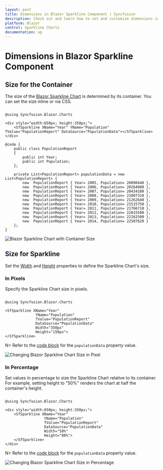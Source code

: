 ```yaml
---
layout: post
title: Dimensions in Blazor Sparkline Component | Syncfusion
description: Check out and learn how to set and customize dimensions in the Syncfusion Blazor Sparkline component.
platform: Blazor
control: Sparkline Charts
documentation: ug
---
```


# Dimensions in Blazor Sparkline Component

## Size for the Container

The size of the [Blazor Sparkline Chart](https://www.syncfusion.com/blazor-components/blazor-sparkline) is determined by its container. You can set the size inline or via CSS.

```cshtml

@using Syncfusion.Blazor.Charts

<div style="width:650px; height:350px;">
    <SfSparkline XName="Year" YName="Population" TValue="PopulationReport" DataSource="PopulationData"></SfSparkline>
</div>

@code {
    public class PopulationReport
    {
        public int Year;
        public int Population;
    };
    
    private List<PopulationReport> populationData = new List<PopulationReport> {
        new  PopulationReport { Year= 2005, Population= 20090440 },
        new  PopulationReport { Year= 2006, Population= 20264080 },
        new  PopulationReport { Year= 2007, Population= 20434180 },
        new  PopulationReport { Year= 2008, Population= 21007310 },
        new  PopulationReport { Year= 2009, Population= 21262640 },
        new  PopulationReport { Year= 2010, Population= 21515750 },
        new  PopulationReport { Year= 2011, Population= 21766710 },
        new  PopulationReport { Year= 2012, Population= 22015580 },
        new  PopulationReport { Year= 2013, Population= 22262500 },
        new  PopulationReport { Year= 2014, Population= 22507620 }
    };
}

```

![Blazor Sparkline Chart with Container Size](./images/SparklineDimension/blazor-sparkline-chart-container-size.png)

## Size for Sparkline

Set the [Width](https://help.syncfusion.com/cr/blazor/Syncfusion.Blazor.Charts.SfSparkline-1.html#Syncfusion_Blazor_Charts_SfSparkline_1_Width) and [Height](https://help.syncfusion.com/cr/blazor/Syncfusion.Blazor.Charts.SfSparkline-1.html#Syncfusion_Blazor_Charts_SfSparkline_1_Height) properties to define the Sparkline Chart's size.

### In Pixels

Specify the Sparkline Chart size in pixels.

```cshtml

@using Syncfusion.Blazor.Charts

<SfSparkline XName="Year"
              YName="Population"
              TValue="PopulationReport"
              DataSource="PopulationData"
              Width="350px"
              Height="150px">
</SfSparkline>

```

N> Refer to the [code block](#size-for-the-container) for the `populationData` property value.

![Changing Blazor Sparkline Chart Size in Pixel](./images/SparklineDimension/blazor-sparkline-chart-size-in-pixel.png)

### In Percentage

Set values in percentage to size the Sparkline Chart relative to its container. For example, setting height to "50%" renders the chart at half the container's height.

```cshtml

@using Syncfusion.Blazor.Charts

<div style="width:650px; height:350px;">
    <SfSparkline XName="Year"
                  YName="Population"
                  TValue="PopulationReport"
                  DataSource="PopulationData"
                  Width="50%"
                  Height="80%">
    </SfSparkline>
</div>

```

N> Refer to the [code block](#size-for-the-container) for the `populationData` property value.

![Changing Blazor Sparkline Chart Size in Percentage](./images/SparklineDimension/blazor-sparkline-chart-size-in-percentage.png)

